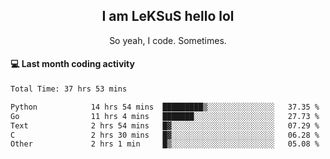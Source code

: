 <h2 align="center">I am LeKSuS hello lol</h2>
<p align="center">So yeah, I code. Sometimes.</p>

#### :computer: Last month coding activity
<!--START_SECTION:waka-->

```txt
Total Time: 37 hrs 53 mins

Python            14 hrs 54 mins  █████████▒░░░░░░░░░░░░░░░   37.35 %
Go                11 hrs 4 mins   ███████░░░░░░░░░░░░░░░░░░   27.73 %
Text              2 hrs 54 mins   █▓░░░░░░░░░░░░░░░░░░░░░░░   07.29 %
C                 2 hrs 30 mins   █▓░░░░░░░░░░░░░░░░░░░░░░░   06.28 %
Other             2 hrs 1 min     █▒░░░░░░░░░░░░░░░░░░░░░░░   05.08 %
```

<!--END_SECTION:waka-->
